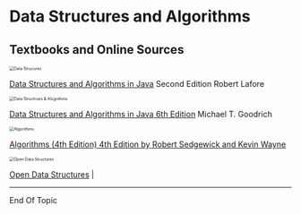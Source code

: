 # Data Structures and Algorithms



## Textbooks and Online Sources





<img src="https://images-na.ssl-images-amazon.com/images/I/51NoqhM4r9L._SX407_BO1,204,203,200_.jpg" alt="Data Strucures" style="zoom:50%;" />

[Data Structures and Algorithms in Java](https://www.amazon.com/Data-Structures-Algorithms-Java-2nd/dp/0672324539/ref=sr_1_1?crid=M8ANR5REE3Y8&keywords=robert+lafore&qid=1655244033&sprefix=robert+lafore%2Caps%2C126&sr=8-1)
Second Edition
Robert Lafore



<img src="https://images-na.ssl-images-amazon.com/images/I/61cFhkf7NCL._SX405_BO1,204,203,200_.jpg" alt="Data Structrues & Alogrithms" style="zoom:50%;" />

[Data Structures and Algorithms in Java 6th Edition](https://www.amazon.com/Data-Structures-Algorithms-Michael-Goodrich/dp/1118771338/ref=sr_1_6?keywords=data+structures+and+algorithms&qid=1655244532&s=books&sprefix=datastructures+and+%2Cstripbooks%2C130&sr=1-6)
Michael T. Goodrich



<img src="https://images-na.ssl-images-amazon.com/images/I/41a4YqyJv4S._SX400_BO1,204,203,200_.jpg" alt="Algorithms" style="zoom:50%;" />

[Algorithms (4th Edition) 4th Edition by Robert Sedgewick and Kevin Wayne](https://www.amazon.com/gp/product/032157351X/ref=as_li_qf_sp_asin_il_tl?ie=UTF8&tag=algs4-20&linkCode=as2&camp=1789&creative=9325&creativeASIN=032157351X)



<img src="https://opendatastructures.org/ods-java/img41.png" alt="Open Data Structures" style="zoom:50%;" />

[Open Data Structures](https://opendatastructures.org/)    |

---

End Of Topic



